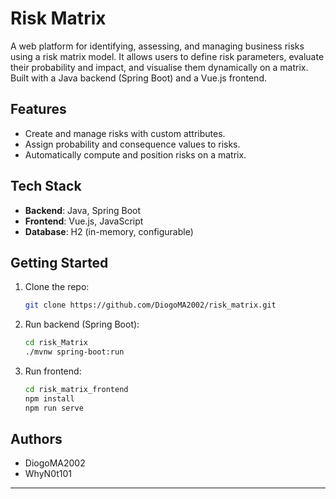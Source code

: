 # Risk Matrix

A web platform for identifying, assessing, and managing business risks using a risk matrix model. It allows users to define risk parameters, evaluate their probability and impact, and visualise them dynamically on a matrix. Built with a Java backend (Spring Boot) and a Vue.js frontend.

## Features

- Create and manage risks with custom attributes.
- Assign probability and consequence values to risks.
- Automatically compute and position risks on a matrix.

## Tech Stack

- **Backend**: Java, Spring Boot
- **Frontend**: Vue.js, JavaScript
- **Database**: H2 (in-memory, configurable)

## Getting Started

1. Clone the repo:
   ```bash
   git clone https://github.com/DiogoMA2002/risk_matrix.git
   ```

2. Run backend (Spring Boot):
   ```bash
   cd risk_Matrix
   ./mvnw spring-boot:run
   ```

3. Run frontend:
   ```bash
   cd risk_matrix_frontend
   npm install
   npm run serve
   ```

## Authors

- DiogoMA2002  
- WhyN0t101

---

